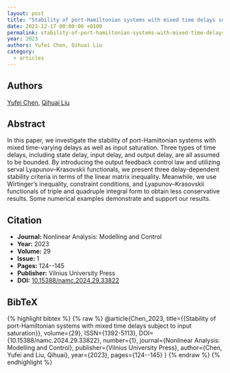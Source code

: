 ```yaml
---
layout: post
title: "Stability of port-Hamiltonian systems with mixed time delays subject to input saturation"
date: 2023-12-17 00:00:00 +0100
permalink: stability-of-port-hamiltonian-systems-with-mixed-time-delays-subject-to-input-saturation
year: 2023
authors: Yufei Chen, Qihuai Liu
category:
  - articles
---
```

 
## Authors
[Yufei Chen](authors/yufei_chen), [Qihuai Liu](authors/qihuai_liu)
 
## Abstract
In this paper, we investigate the stability of port-Hamiltonian systems with mixed time-varying delays as well as input saturation. Three types of time delays, including state delay, input delay, and output delay, are all assumed to be bounded. By introducing the output feedback control law and utilizing serval Lyapunov–Krasovskii functionals, we present three delay-dependent stability criteria in terms of the linear matrix inequality. Meanwhile, we use Wirtinger’s inequality, constraint conditions, and Lyapunov–Krasovskii functionals of triple and quadruple integral form to obtain less conservative results. Some numerical examples demonstrate and support our results.
 
## Citation
- **Journal:** Nonlinear Analysis: Modelling and Control
- **Year:** 2023
- **Volume:** 29
- **Issue:** 1
- **Pages:** 124--145
- **Publisher:** Vilnius University Press
- **DOI:** [10.15388/namc.2024.29.33822](https://doi.org/10.15388/namc.2024.29.33822)
 
## BibTeX
{% highlight bibtex %}
{% raw %}
@article{Chen_2023,
  title={{Stability of port-Hamiltonian systems with mixed time delays subject to input saturation}},
  volume={29},
  ISSN={1392-5113},
  DOI={10.15388/namc.2024.29.33822},
  number={1},
  journal={Nonlinear Analysis: Modelling and Control},
  publisher={Vilnius University Press},
  author={Chen, Yufei and Liu, Qihuai},
  year={2023},
  pages={124--145}
}
{% endraw %}
{% endhighlight %}
 
